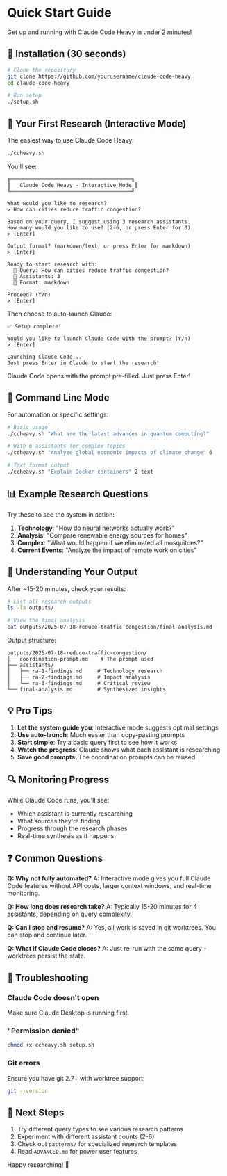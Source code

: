 # Quick Start Guide

Get up and running with Claude Code Heavy in under 2 minutes!

## 🚀 Installation (30 seconds)

```bash
# Clone the repository
git clone https://github.com/yourusername/claude-code-heavy
cd claude-code-heavy

# Run setup
./setup.sh
```

## 🎯 Your First Research (Interactive Mode)

The easiest way to use Claude Code Heavy:

```bash
./ccheavy.sh
```

You'll see:
```
╔═══════════════════════════════════════╗
║   Claude Code Heavy - Interactive Mode ║
╚═══════════════════════════════════════╝

What would you like to research?
> How can cities reduce traffic congestion?

Based on your query, I suggest using 3 research assistants.
How many would you like to use? (2-6, or press Enter for 3)
> [Enter]

Output format? (markdown/text, or press Enter for markdown)
> [Enter]

Ready to start research with:
  📝 Query: How can cities reduce traffic congestion?
  👥 Assistants: 3
  📄 Format: markdown

Proceed? (Y/n)
> [Enter]
```

Then choose to auto-launch Claude:
```
✅ Setup complete!

Would you like to launch Claude Code with the prompt? (Y/n)
> [Enter]

Launching Claude Code...
Just press Enter in Claude to start the research!
```

Claude Code opens with the prompt pre-filled. Just press Enter!

## 📝 Command Line Mode

For automation or specific settings:

```bash
# Basic usage
./ccheavy.sh "What are the latest advances in quantum computing?"

# With 6 assistants for complex topics
./ccheavy.sh "Analyze global economic impacts of climate change" 6

# Text format output
./ccheavy.sh "Explain Docker containers" 2 text
```

## 📊 Example Research Questions

Try these to see the system in action:

1. **Technology**: "How do neural networks actually work?"
2. **Analysis**: "Compare renewable energy sources for homes"
3. **Complex**: "What would happen if we eliminated all mosquitoes?"
4. **Current Events**: "Analyze the impact of remote work on cities"

## 📁 Understanding Your Output

After ~15-20 minutes, check your results:

```bash
# List all research outputs
ls -la outputs/

# View the final analysis
cat outputs/2025-07-18-reduce-traffic-congestion/final-analysis.md
```

Output structure:
```
outputs/2025-07-18-reduce-traffic-congestion/
├── coordination-prompt.md    # The prompt used
├── assistants/
│   ├── ra-1-findings.md     # Technology research
│   ├── ra-2-findings.md     # Impact analysis
│   └── ra-3-findings.md     # Critical review
└── final-analysis.md        # Synthesized insights
```

## 💡 Pro Tips

1. **Let the system guide you**: Interactive mode suggests optimal settings
2. **Use auto-launch**: Much easier than copy-pasting prompts
3. **Start simple**: Try a basic query first to see how it works
4. **Watch the progress**: Claude shows what each assistant is researching
5. **Save good prompts**: The coordination prompts can be reused

## 🔍 Monitoring Progress

While Claude Code runs, you'll see:
- Which assistant is currently researching
- What sources they're finding
- Progress through the research phases
- Real-time synthesis as it happens

## ❓ Common Questions

**Q: Why not fully automated?**
A: Interactive mode gives you full Claude Code features without API costs, larger context windows, and real-time monitoring.

**Q: How long does research take?**
A: Typically 15-20 minutes for 4 assistants, depending on query complexity.

**Q: Can I stop and resume?**
A: Yes, all work is saved in git worktrees. You can stop and continue later.

**Q: What if Claude Code closes?**
A: Just re-run with the same query - worktrees persist the state.

## 🚨 Troubleshooting

### Claude Code doesn't open
Make sure Claude Desktop is running first.

### "Permission denied"
```bash
chmod +x ccheavy.sh setup.sh
```

### Git errors
Ensure you have git 2.7+ with worktree support:
```bash
git --version
```

## 🎉 Next Steps

1. Try different query types to see various research patterns
2. Experiment with different assistant counts (2-6)
3. Check out `patterns/` for specialized research templates
4. Read `ADVANCED.md` for power user features

Happy researching! 🔬
